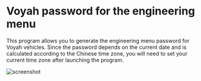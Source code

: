 # Voyah password for the engineering menu

This program allows you to generate the engineering menu password for Voyah vehicles. Since the password depends on the current date and is calculated according to the Chinese time zone, you will need to set your current time zone after launching the program.

![screenshot](https://github.com/user-attachments/assets/f0cc04fc-e832-4b34-b004-ac429b86b157)
